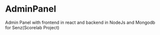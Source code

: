 # AdminPanel
Admin Panel with frontend in react and backend in NodeJs and Mongodb for Senz(Scorelab Project)
